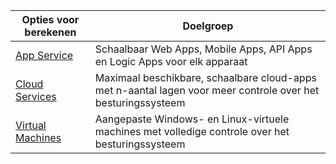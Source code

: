 
| Opties voor berekenen             | Doelgroep   |
| --------------------------- | --------   |
| [App Service][lnk_app]      | Schaalbaar Web Apps, Mobile Apps, API Apps en Logic Apps voor elk apparaat |
| [Cloud Services][lnk_cloud] | Maximaal beschikbare, schaalbare cloud-apps met n-aantal lagen voor meer controle over het besturingssysteem |
| [Virtual Machines][lnk_vm]  | Aangepaste Windows- en Linux-virtuele machines met volledige controle over het besturingssysteem |

[lnk_app]: ../articles/app-service-web/app-service-web-overview.md
[lnk_vm]: ../articles/virtual-machines/virtual-machines-windows-about.md
[lnk_cloud]: ../articles/cloud-services/cloud-services-choose-me.md


<!--HONumber=Aug16_HO4-->


